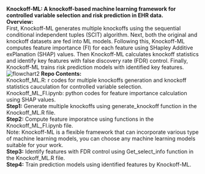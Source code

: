 **Knockoff-ML: A knockoff-based machine learning framework for controlled variable selection and risk prediction in EHR data.** <br/>
**Overview:** <br/>
First, Knockoff-ML generates multiple knockoffs using the sequential conditional independent tuples (SCIT) algorithm. Next, both the original and knockoff datasets are fed into ML models. Following this, Knockoff-ML computes feature importance (FI) for each feature using SHapley Additive exPlanation (SHAP) values. Then Knockoff-ML calculates knockoff statistics and identify key features with false discovery rate (FDR) control. Finally, Knockoff-ML trains risk prediction models with identified key features.
![flowchart2](https://github.com/user-attachments/assets/7c8373e5-4ee0-49d2-bacc-0a539304528d)
**Repo Contents:** <br/>
Knockoff_ML.R: r codes for multiple knockoffs generation and knockoff statistics cauculation for controlled variable selection. <br/>
Knockoff_ML_FI.ipynb: python codes for feature importance calculation using SHAP values.<br/>
**Step1:** Generate multiple knockoffs using generate_knockoff function in the Knockoff_ML.R file.<br/>
**Step2:** Compute feature imporatnce using functions in the Knockoff_ML_FI.ipynb file. <br/>
Note: Knockoff-ML is a flexible framework that can incorporate various type of machine learning models, you can choose any machine learning models suitable for your work.<br/>
**Step3:** Identify features with FDR control using Get_select_info function in the Knockoff_ML.R file.<br/>
**Step4:** Train prediction models using identified features by Knockoff-ML.

